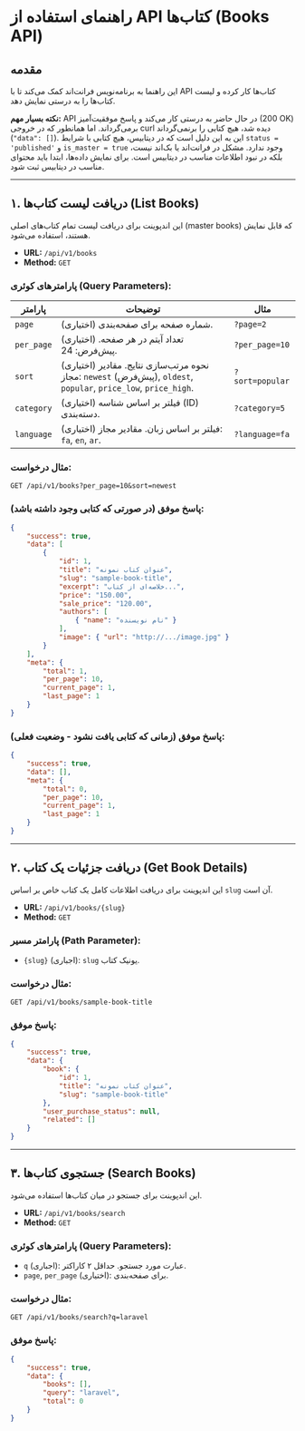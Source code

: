 # راهنمای استفاده از API کتاب‌ها (Books API)

## مقدمه
این راهنما به برنامه‌نویس فرانت‌اند کمک می‌کند تا با API کتاب‌ها کار کرده و لیست کتاب‌ها را به درستی نمایش دهد.

**نکته بسیار مهم:** API در حال حاضر به درستی کار می‌کند و پاسخ موفقیت‌آمیز (200 OK) برمی‌گرداند. اما همانطور که در خروجی curl دیده شد، هیچ کتابی را برنمی‌گرداند (`"data": []`). این به این دلیل است که در دیتابیس، هیچ کتابی با شرایط `status = 'published'` و `is_master = true` وجود ندارد. مشکل در فرانت‌اند یا بک‌اند نیست، بلکه در نبود اطلاعات مناسب در دیتابیس است. برای نمایش داده‌ها، ابتدا باید محتوای مناسب در دیتابیس ثبت شود.

---

## ۱. دریافت لیست کتاب‌ها (List Books)
این اندپوینت برای دریافت لیست تمام کتاب‌های اصلی (master books) که قابل نمایش هستند، استفاده می‌شود.

- **URL:** `/api/v1/books`
- **Method:** `GET`

### پارامترهای کوئری (Query Parameters):

| پارامتر | توضیحات | مثال |
|---|---|---|
| `page` | (اختیاری) شماره صفحه برای صفحه‌بندی. | `?page=2` |
| `per_page` | (اختیاری) تعداد آیتم در هر صفحه. پیش‌فرض: 24. | `?per_page=10` |
| `sort` | (اختیاری) نحوه مرتب‌سازی نتایج. مقادیر مجاز: `newest` (پیش‌فرض), `oldest`, `popular`, `price_low`, `price_high`. | `?sort=popular` |
| `category` | (اختیاری) فیلتر بر اساس شناسه (ID) دسته‌بندی. | `?category=5` |
| `language` | (اختیاری) فیلتر بر اساس زبان. مقادیر مجاز: `fa`, `en`, `ar`. | `?language=fa` |

### مثال درخواست:
```
GET /api/v1/books?per_page=10&sort=newest
```

### پاسخ موفق (در صورتی که کتابی وجود داشته باشد):
```json
{
    "success": true,
    "data": [
        {
            "id": 1,
            "title": "عنوان کتاب نمونه",
            "slug": "sample-book-title",
            "excerpt": "خلاصه‌ای از کتاب...",
            "price": "150.00",
            "sale_price": "120.00",
            "authors": [
                { "name": "نام نویسنده" }
            ],
            "image": { "url": "http://.../image.jpg" }
        }
    ],
    "meta": {
        "total": 1,
        "per_page": 10,
        "current_page": 1,
        "last_page": 1
    }
}
```

### پاسخ موفق (زمانی که کتابی یافت نشود - وضعیت فعلی):
```json
{
    "success": true,
    "data": [],
    "meta": {
        "total": 0,
        "per_page": 10,
        "current_page": 1,
        "last_page": 1
    }
}
```

---

## ۲. دریافت جزئیات یک کتاب (Get Book Details)
این اندپوینت برای دریافت اطلاعات کامل یک کتاب خاص بر اساس `slug` آن است.

- **URL:** `/api/v1/books/{slug}`
- **Method:** `GET`

### پارامتر مسیر (Path Parameter):
- `{slug}` (اجباری): `slug` یونیک کتاب.

### مثال درخواست:
```
GET /api/v1/books/sample-book-title
```

### پاسخ موفق:
```json
{
    "success": true,
    "data": {
        "book": {
            "id": 1,
            "title": "عنوان کتاب نمونه",
            "slug": "sample-book-title"
        },
        "user_purchase_status": null,
        "related": []
    }
}
```

---

## ۳. جستجوی کتاب‌ها (Search Books)
این اندپوینت برای جستجو در میان کتاب‌ها استفاده می‌شود.

- **URL:** `/api/v1/books/search`
- **Method:** `GET`

### پارامترهای کوئری (Query Parameters):
- `q` (اجباری): عبارت مورد جستجو. حداقل ۲ کاراکتر.
- `page`, `per_page` (اختیاری): برای صفحه‌بندی.

### مثال درخواست:
```
GET /api/v1/books/search?q=laravel
```

### پاسخ موفق:
```json
{
    "success": true,
    "data": {
        "books": [],
        "query": "laravel",
        "total": 0
    }
}
```
